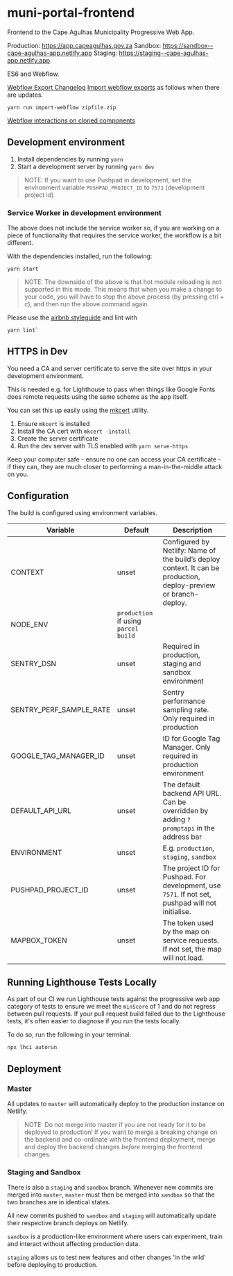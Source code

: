 # muni-portal-frontend

Frontend to the Cape Agulhas Municipality Progressive Web App.

Production: https://app.capeagulhas.gov.za
Sandbox: https://sandbox--cape-agulhas-app.netlify.app
Staging: https://staging--cape-agulhas-app.netlify.app

ES6 and Webflow.

[Webflow Export Changelog](https://app.gitbook.com/@openup/s/cape-agulhas-app/design-system/webflow-exports)
[Import webflow exports](https://www.npmjs.com/package/import-webflow-export) as follows when there are updates.

    yarn run import-webflow zipfile.zip

[Webflow interactions on cloned components](https://openup.gitbook.io/handbook/tech/webflow-best-practice/custom-dom-manipulation-in-webflow-sites#webflow-interactions-on-cloned-components)

## Development environment

1. Install dependencies by running `yarn`
2. Start a development server by running `yarn dev`

> NOTE: If you want to use Pushpad in development, set the environment variable `PUSHPAD_PROJECT_ID` to `7571` (development project id)

### Service Worker in development environment

The above does not include the service worker so, if you are working on a piece of functionality that requires the service worker, the workflow is a bit different.

With the dependencies installed, run the following:

```
yarn start
```

> NOTE: The downside of the above is that hot module reloading is not supported in this mode. This means that when you make a change to your code, you will have to stop the above process (by pressing ctrl + c), and then run the above command again.

Please use the [airbnb styleguide](https://github.com/airbnb/javascript) and lint with

```
yarn lint`
```

## HTTPS in Dev

You need a CA and server certificate to serve the site over https in your
development environment.

This is needed e.g. for Lighthouse to pass when things like Google Fonts
does remote requests using the same scheme as the app itself.

You can set this up easily using the [mkcert](https://mkcert.org/) utility.

1. Ensure `mkcert` is installed
2. Install the CA cert with `mkcert -install`
3. Create the server certificate
4. Run the dev server with TLS enabled with `yarn serve-https`

Keep your computer safe - ensure no one can access your CA certificate - if they
can, they are much closer to performing a man-in-the-middle attack on you.

## Configuration

The build is configured using environment variables.

| Variable                | Default                              | Description                                                                                                       |
| ----------------------- | ------------------------------------ | ----------------------------------------------------------------------------------------------------------------- |
| CONTEXT                 | unset                                | Configured by Netlify: Name of the build’s deploy context. It can be production, deploy-preview or branch-deploy. |
| NODE_ENV                | `production` if using `parcel build` |                                                                                                                   |
| SENTRY_DSN              | unset                                | Required in production, staging and sandbox environment                                                           |
| SENTRY_PERF_SAMPLE_RATE | unset                                | Sentry performance sampling rate. Only required in production                                                     |
| GOOGLE_TAG_MANAGER_ID   | unset                                | ID for Google Tag Manager. Only required in production environment                                                |
| DEFAULT_API_URL         | unset                                | The default backend API URL. Can be overridden by adding `?promptapi` in the address bar                          |
| ENVIRONMENT             | unset                                | E.g. `production`, `staging`, `sandbox`                                                                           |
| PUSHPAD_PROJECT_ID      | unset                                | The project ID for Pushpad. For development, use `7571`. If not set, pushpad will not initialise.                 |
| MAPBOX_TOKEN      | unset                                | The token used by the map on service requests. If not set, the map will not load.                 |

## Running Lighthouse Tests Locally

As part of our CI we run Lighthouse tests against the progressive web app category of tests to ensure we meet the `minScore` of 1 and do not regress between pull requests. If your pull request build failed due to the Lighthouse tests, it's often easier to diagnose if you run the tests locally.

To do so, run the following in your terminal:

```
npx lhci autorun
```

## Deployment

### Master

All updates to `master` will automatically deploy to the production instance on Netlify.

> NOTE: Do not merge into master if you are not ready for it to be deployed to production!
> If you want to merge a breaking change on the backend and co-ordinate with the frontend deployment,
> merge and deploy the backend changes _before_ merging the frontend changes.

### Staging and Sandbox

There is also a `staging` and `sandbox` branch. Whenever new commits are merged into `master`, `master` must then be
merged into `sandbox` so that the two branches are in identical states.

All new commits pushed to `sandbox` and `staging` will automatically update their respective branch deploys on Netlify.

`sandbox` is a production-like environment where users can experiment, train and interact without affecting production
data.

`staging` allows us to test new features and other changes 'in the wild' before deploying to production.